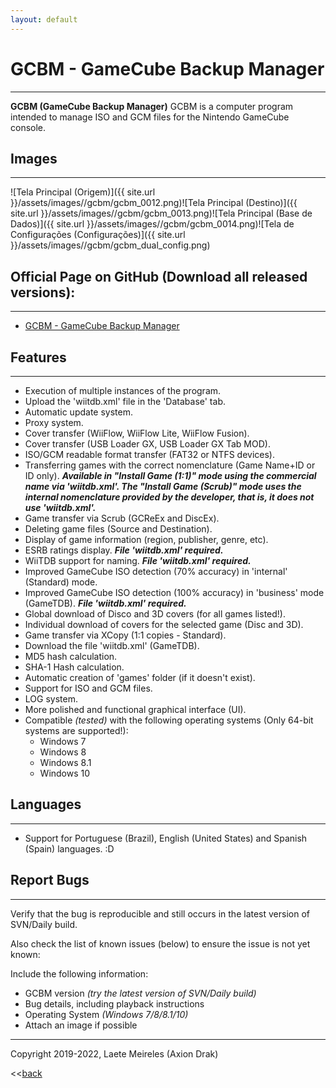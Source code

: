```yaml
---
layout: default
---
```


# GCBM - GameCube Backup Manager
* * *
**GCBM (GameCube Backup Manager)** GCBM is a computer program intended to manage ISO and GCM files for the Nintendo GameCube console.

## Images
* * *
![Tela Principal (Origem)]({{ site.url }}/assets/images//gcbm/gcbm_0012.png)![Tela Principal (Destino)]({{ site.url }}/assets/images//gcbm/gcbm_0013.png)![Tela Principal (Base de Dados)]({{ site.url }}/assets/images//gcbm/gcbm_0014.png)![Tela de Configurações (Configurações)]({{ site.url }}/assets/images//gcbm/gcbm_dual_config.png)

## Official Page on GitHub (Download all released versions):
* * *
* [GCBM - GameCube Backup Manager](https://github.com/AxionDrak/GameCube-Backup-Manager/releases)

## Features
* * *
* Execution of multiple instances of the program.
* Upload the 'wiitdb.xml' file in the 'Database' tab.
* Automatic update system.
* Proxy system.
* Cover transfer (WiiFlow, WiiFlow Lite, WiiFlow Fusion).
* Cover transfer (USB Loader GX, USB Loader GX Tab MOD).
* ISO/GCM readable format transfer (FAT32 or NTFS devices).
* Transferring games with the correct nomenclature (Game Name+ID or ID only). 
***Available in "Install Game (1:1)" mode using the commercial name via 'wiitdb.xml'. The "Install Game (Scrub)" mode uses the internal nomenclature provided by the developer, that is, it does not use 'wiitdb.xml'.***
* Game transfer via Scrub (GCReEx and DiscEx).
* Deleting game files (Source and Destination).
* Display of game information (region, publisher, genre, etc).
* ESRB ratings display. ***File 'wiitdb.xml' required.***
* WiiTDB support for naming. ***File 'wiitdb.xml' required.***
* Improved GameCube ISO detection (70% accuracy) in 'internal' (Standard) mode.
* Improved GameCube ISO detection (100% accuracy) in 'business' mode (GameTDB). ***File 'wiitdb.xml' required.***
* Global download of Disco and 3D covers (for all games listed!).
* Individual download of covers for the selected game (Disc and 3D).
* Game transfer via XCopy (1:1 copies - Standard).
* Download the file 'wiitdb.xml' (GameTDB).
* MD5 hash calculation.
* SHA-1 Hash calculation.
* Automatic creation of 'games' folder (if it doesn't exist).
* Support for ISO and GCM files.
* LOG system.
* More polished and functional graphical interface (UI).
* Compatible _(tested)_ with the following operating systems (Only 64-bit systems are supported!):
  - Windows 7
  - Windows 8
  - Windows 8.1
  - Windows 10

## Languages
* * *
* Support for Portuguese (Brazil), English (United States) and Spanish (Spain) languages. :D

## Report Bugs
* * *
Verify that the bug is reproducible and still occurs in the latest version of SVN/Daily build.

Also check the list of known issues (below) to ensure the issue is not yet known:

Include the following information:
* GCBM version _(try the latest version of SVN/Daily build)_
* Bug details, including playback instructions
* Operating System _(Windows 7/8/8.1/10)_
* Attach an image if possible

* * *
Copyright 2019-2022, Laete Meireles (Axion Drak)

<<[back](./)
